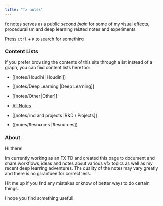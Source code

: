 ```yaml
---
title: "fx notes"
---
```


fx notes serves as a public *second brain* for some of my visual effects, proceduralism and deep learning related notes and experiments

Press `Ctrl` + `K` to search for something

### Content Lists
If you prefer browsing the contents of this site through a list instead of a graph, you can find content lists here too:

- [[notes/Houdini |Houdini]]
- [[notes/Deep Learning |Deep Learning]]
- [[notes/Other |Other]]
- [All Notes](/notes)

- [[notes/rnd and projects |R&D / Projects]]
- [[notes/Resources |Resources]]

### About

Hi there!

Im currently working as an FX TD and created this page to document and share workflows, ideas and notes about various vfx topics as well as my recent deep learning adventures. The quality of the notes may vary greatly and there is no garantuee for correctness.

Hit me up if you find any mistakes or know of better ways to do certain things.

I hope you find something useful!
